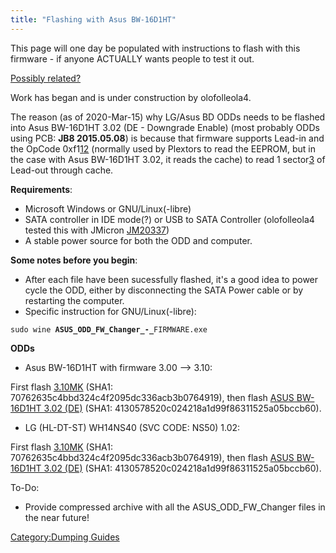 ```yaml
---
title: "Flashing with Asus BW-16D1HT"
---
```


This page will one day be populated with instructions to flash with this
firmware - if anyone ACTUALLY wants people to test it out.

[Possibly
related?](https://www.makemkv.com/forum/viewtopic.php?f=16&t=17058)

Work has began and is under construction by olofolleola4.

The reason (as of 2020-Mar-15) why LG/Asus BD ODDs needs to be flashed
into Asus BW-16D1HT 3.02 (DE - Downgrade Enable) (most probably ODDs
using PCB: **JB8 2015.05.08**) is because that firmware supports Lead-in
and the OpCode
0xf1[1](http://forum.redump.org/post/72629/#p72629)[2](https://github.com/saramibreak/DiscImageCreator/commit/0eaf36944a1fc8531b303d1168c82fe8d6a04ec4)
(normally used by Plextors to read the EEPROM, but in the case with Asus
BW-16D1HT 3.02, it reads the cache) to read 1
sector[3](http://forum.redump.org/post/72760/#p72760) of Lead-out
through cache.

**Requirements**:

  - Microsoft Windows or GNU/Linux(-libre)
  - SATA controller in IDE mode(?) or USB to SATA Controller
    (olofolleola4 tested this with JMicron
    [JM20337](https://usb-ids.gowdy.us/read/UD/152d/2338))
  - A stable power source for both the ODD and computer.

**Some notes before you begin**:

  - After each file have been sucessfully flashed, it's a good idea to
    power cycle the ODD, either by disconnecting the SATA Power cable or
    by restarting the computer.
  - Specific instruction for GNU/Linux(-libre):

` sudo wine  `**`ASUS_ODD_FW_Changer_-_`**`FIRMWARE.exe`

**ODDs**

  - Asus BW-16D1HT with firmware 3.00 --\> 3.10:

First flash [3.10MK](https://anonymousfiles.io/SDz2wcbp/) (SHA1:
70762635c4bbd324c4f2095dc336acb3b0764919), then flash [ASUS
BW-16D1HT 3.02 (DE)](https://anonymousfiles.io/nsMLaA5u/) (SHA1:
4130578520c024218a1d99f86311525a05bccb60).

  - LG (HL-DT-ST) WH14NS40 (SVC CODE: NS50) 1.02:

First flash [3.10MK](https://anonymousfiles.io/SDz2wcbp/) (SHA1:
70762635c4bbd324c4f2095dc336acb3b0764919), then flash [ASUS
BW-16D1HT 3.02 (DE)](https://anonymousfiles.io/nsMLaA5u/) (SHA1:
4130578520c024218a1d99f86311525a05bccb60).

To-Do:

  - Provide compressed archive with all the ASUS_ODD_FW_Changer files
    in the near future\!

[Category:Dumping Guides](Category:Dumping_Guides "wikilink")